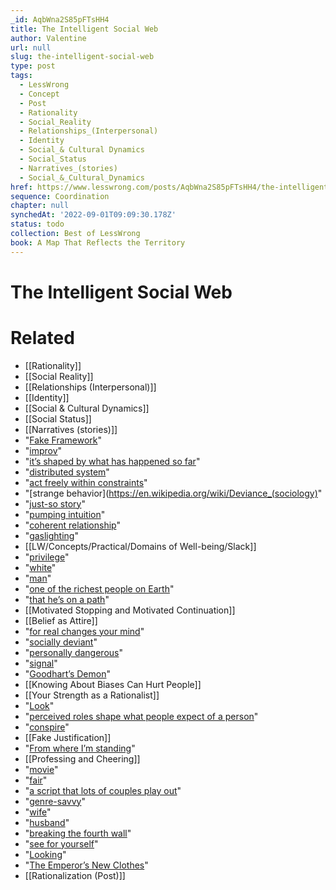 ```yaml
---
_id: AqbWna2S85pFTsHH4
title: The Intelligent Social Web
author: Valentine
url: null
slug: the-intelligent-social-web
type: post
tags:
  - LessWrong
  - Concept
  - Post
  - Rationality
  - Social_Reality
  - Relationships_(Interpersonal)
  - Identity
  - Social_& Cultural Dynamics
  - Social_Status
  - Narratives_(stories)
  - Social_&_Cultural_Dynamics
href: https://www.lesswrong.com/posts/AqbWna2S85pFTsHH4/the-intelligent-social-web
sequence: Coordination
chapter: null
synchedAt: '2022-09-01T09:09:30.178Z'
status: todo
collection: Best of LessWrong
book: A Map That Reflects the Territory
---
```


# The Intelligent Social Web


# Related

- [[Rationality]]
- [[Social Reality]]
- [[Relationships (Interpersonal)]]
- [[Identity]]
- [[Social & Cultural Dynamics]]
- [[Social Status]]
- [[Narratives (stories)]]
- "[Fake Framework](http://lesswrong.com/lw/p80/in_praise_of_fake_frameworks/)"
- "[improv](https://en.wikipedia.org/wiki/Improvisational_theatre)"
- "[it’s shaped by what has happened so far](https://en.wikipedia.org/wiki/Yes,_and...)"
- "[distributed system](https://en.wikipedia.org/wiki/Distributed_computing)"
- "[act freely within constraints](https://en.wikipedia.org/wiki/Yes,_and...)"
- "[strange behavior](https://en.wikipedia.org/wiki/Deviance_(sociology)"
- "[just-so story](https://www.lesserwrong.com/posts/9AoDAfwv3mEzZ8zeb/just-so-stories)"
- "[pumping intuition](https://en.wikipedia.org/wiki/Intuition_pump)"
- "[coherent relationship](https://en.wikipedia.org/wiki/Karpman_drama_triangle)"
- "[gaslighting](https://en.wikipedia.org/wiki/Gaslighting)"
- [[LW/Concepts/Practical/Domains of Well-being/Slack]]
- "[privilege](https://everydayfeminism.com/2014/09/what-is-privilege/)"
- "[white](https://en.wikipedia.org/wiki/White_privilege)"
- "[man](https://en.wikipedia.org/wiki/Male_privilege)"
- "[one of the richest people on Earth](https://www.givingwhatwecan.org/get-involved/how-rich-am-i/)"
- "[that he’s on a path](http://sjwiki.org/wiki/Privilege_blindness)"
- [[Motivated Stopping and Motivated Continuation]]
- [[Belief as Attire]]
- "[for real changes your mind](https://wiki.lesswrong.com/wiki/How_To_Actually_Change_Your_Mind)"
- "[socially deviant](http://lesswrong.com/lw/m9/aschs_conformity_experiment/)"
- "[personally dangerous](http://mindingourway.com/newcomblike-problems-are-the-norm/)"
- "[signal](https://wiki.lesswrong.com/wiki/Signaling)"
- "[Goodhart’s Demon](https://en.wikipedia.org/wiki/Goodhart%27s_law)"
- [[Knowing About Biases Can Hurt People]]
- [[Your Strength as a Rationalist]]
- "[Look](https://www.lesserwrong.com/posts/tMhEv28KJYWsu6Wdo/kensh)"
- "[perceived roles shape what people expect of a person](https://en.wikipedia.org/wiki/Confirmation_bias)"
- "[conspire](http://sjwiki.org/wiki/Privilege)"
- [[Fake Justification]]
- "[From where I’m standing](https://www.lesserwrong.com/posts/tMhEv28KJYWsu6Wdo/kensh)"
- [[Professing and Cheering]]
- "[movie](https://screencraft.org/2013/09/13/hollywood-movies-same/)"
- "[fair](https://en.wikipedia.org/wiki/Just-world_hypothesis)"
- "[a script that lots of couples play out](https://www.goodtherapy.org/blog/ending-anxious-avoidant-dance-part-1-opposing-attachment-styles-0518174)"
- "[genre-savvy](http://tvtropes.org/pmwiki/pmwiki.php/Main/GenreSavvy)"
- "[wife](https://aloftyexistence.wordpress.com/2011/03/23/your-partner-might-be-anxious-if/)"
- "[husband](https://aloftyexistence.wordpress.com/2011/03/02/top-ten-signs-your-partner-is-avoidant/)"
- "[breaking the fourth wall](https://www.urbandictionary.com/define.php?term=Breaking%20the%20Fourth%20Wall)"
- "[see for yourself](https://www.lesswrong.com/posts/tMhEv28KJYWsu6Wdo/kensh)"
- "[Looking](https://www.lesserwrong.com/posts/tMhEv28KJYWsu6Wdo/kensh)"
- "[The Emperor’s New Clothes](http://www.online-literature.com/hans_christian_andersen/967/)"
- [[Rationalization (Post)]]
